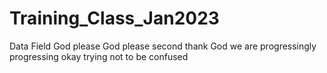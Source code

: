 # Training_Class_Jan2023
Data Field
God please
God please second
thank God
we are progressingly progressing
okay
trying not to be confused
